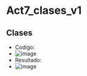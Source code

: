 # Act7_clases_v1

## Clases
- Codigo:
- ![image](https://github.com/user-attachments/assets/1de42ae0-73a6-48f7-908c-166ee77557f5)
- Resultado:
- ![image](https://github.com/user-attachments/assets/46f219a4-5821-4750-b010-5e93e3e4932e)
